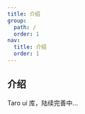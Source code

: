 ```yaml
---
title: 介绍
group:
  path: /
  order: 1
nav:
  title: 介绍
  order: 1
---
```


## 介绍

Taro ui 库，陆续完善中...
